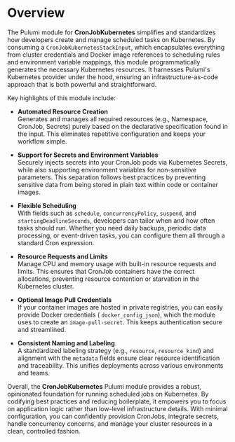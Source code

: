 # Overview

The Pulumi module for **CronJobKubernetes** simplifies and standardizes how developers create and manage scheduled tasks
on Kubernetes. By consuming a `CronJobKubernetesStackInput`, which encapsulates everything from cluster credentials and
Docker image references to scheduling rules and environment variable mappings, this module programmatically generates
the necessary Kubernetes resources. It harnesses Pulumi's Kubernetes provider under the hood, ensuring an
infrastructure-as-code approach that is both powerful and straightforward.

Key highlights of this module include:

- **Automated Resource Creation**  
  Generates and manages all required resources (e.g., Namespace, CronJob, Secrets) purely based on the declarative
  specification found in the input. This eliminates repetitive configuration and keeps your workflow simple.

- **Support for Secrets and Environment Variables**  
  Securely injects secrets into your CronJob pods via Kubernetes Secrets, while also supporting environment variables
  for non-sensitive parameters. This separation follows best practices by preventing sensitive data from being stored in
  plain text within code or container images.

- **Flexible Scheduling**  
  With fields such as `schedule`, `concurrencyPolicy`, `suspend`, and `startingDeadlineSeconds`, developers can tailor
  when and how often tasks should run. Whether you need daily backups, periodic data processing, or event-driven tasks,
  you can configure them all through a standard Cron expression.

- **Resource Requests and Limits**  
  Manage CPU and memory usage with built-in resource requests and limits. This ensures that CronJob containers have the
  correct allocations, preventing resource contention or starvation in the Kubernetes cluster.

- **Optional Image Pull Credentials**  
  If your container images are hosted in private registries, you can easily provide Docker credentials (
  `docker_config_json`), which the module uses to create an `image-pull-secret`. This keeps authentication secure and
  streamlined.

- **Consistent Naming and Labeling**  
  A standardized labeling strategy (e.g., `resource`, `resource_kind`) and alignment with the `metadata` fields ensure
  clear resource identification and traceability. This unifies deployments across various environments and teams.

Overall, the **CronJobKubernetes** Pulumi module provides a robust, opinionated foundation for running scheduled jobs on
Kubernetes. By codifying best practices and reducing boilerplate, it empowers you to focus on application logic rather
than low-level infrastructure details. With minimal configuration, you can confidently provision CronJobs, integrate
secrets, handle concurrency concerns, and manage your cluster resources in a clean, controlled fashion.
